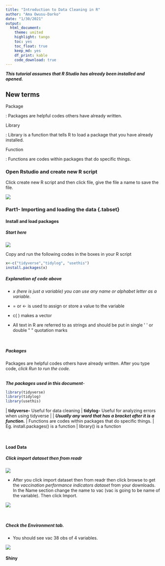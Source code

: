 ```yaml
---
title: "Introduction to Data Cleaning in R" 
author: "Ama Owusu-Darko"
date: "1/30/2021"
output: 
  html_document: 
    theme: united
    highlight: tango
    toc: yes
    toc_float: true
    keep_md: yes
    df_print: kable
    code_download: true
---
```




***This tutorial assumes that R Studio has already been installed and opened.***

## New terms

Package

:   Packages are helpful codes others have already written.

Library

:   Library is a function that tells R to load a package that you have already installed.

Function

:   Functions are codes within packages that do specific things.

### Open Rstudio and create new R script

Click create new R script and then click file, give the file a name to save the file.

![](C:/Users/hp/AppData/Local/RStudio/tmp/paste-EEC0923C.png)

### Part1- Importing and loading the data {.tabset}

#### Install and load packages

##### **Start here**

![](C:/Users/hp/AppData/Local/RStudio/tmp/paste-EDFDBD4C.png)

Copy and run the following codes in the boxes in your R script


```r
x<-c("tidyverse","tidylog", "usethis")
install.packages(x)
```

##### **Explanation of code above**

-   *x (here is just a variable) you can use any name or alphabet letter as a variable.*

-   = or \<- is used to assign or store a value to the variable

-   c( ) makes a vector

-   All text in R are referred to as strings and should be put in single ' ' or double " " quotation marks

<br>

##### **Packages**

Packages are helpful codes others have already written. After you type code, *click Run to run the code.*

<br> ***The packages used in this document**-*


```r
library(tidyverse)
library(tidylog)
library(usethis)
```

|  **tidyverse-** Useful for data cleaning
|  **tidylog-** Useful for analyzing errors when using tidyverse
| 
| ***Usually any word that has a bracket after it is a function.***
|         Functions are codes within packages that do specific things.
|         Eg. install.packages() is a function
|               library() is a function

<br>

#### Load Data

##### **Click import dataset then from readr**

![](C:/Users/hp/AppData/Local/RStudio/tmp/paste-B527F669.png)

-   After you click import dataset then from readr then click browse to get the *vaccination performance indicators dataset* from your downloads. In the Name section change the name to vac (vac is going to be name of the variable). Then click Import.

![](C:/Users/hp/AppData/Local/RStudio/tmp/paste-D26D5709.png)

<br>

##### **Check the Environment tab.**

-   You should see vac 38 obs of 4 variables.

![](C:/Users/hp/AppData/Local/RStudio/tmp/paste-F898095E.png)

#### Shiny

